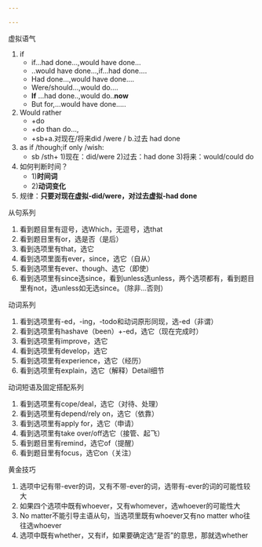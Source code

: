 ```yaml
---

---
```


虚拟语气

1. if
   - if…had done...,would have done…
   - ..would have done…,if…had done….
   - Had done…,would have done….
   - Were/should…,would do….
   - **If** ...had done..,would do..**now**
   - But for,…would have done.….
2. Would rather
   - +do
   - +do than do…,
   - +sb+a.对现在/将来did /were / b.过去 had done
3. as if /though;if only /wish:
   - sb /sth+
     1)现在：did/were
     2)过去：had done
     3)将来：would/could do
4. 如何判断时间？
   - 1)**时间词**
   - 2)**动词变化**
5. 规律：**只要对现在虚拟-did/were，对过去虚拟-had done**

从句系列

1. 看到题目里有逗号，选Which，无逗号，选that
2. 看到题目里有or，选是否（是后）
3. 看到选项里有that，选它
4. 看到选项里面有ever，since，选它（自从）
5. 看到选项里有ever、though、选它（即使）
6. 看到选项里有since选since，看到unless选unless，两个选项都有，看到题目里有not，选unless如无选since。（除非…否则） 

动词系列

1. 看到选项里有-ed，-ing，-todo和动词原形同现，选-ed（非谓） 
2. 看到选项里有hashave（been）+-ed，选它（现在完成时） 
3. 看到选项里有improve，选它 
4. 看到选项里有develop，选它
5. 看到选项里有experience，选它（经历） 
6. 看到选项里有explain，选它（解释）Detail细节 

动词短语及固定搭配系列

1. 看到选项里有cope/deal，选它（对待、处理） 
2. 看到选项里有depend/rely on，选它（依靠）
3. 看到选项里有apply for，选它（申请） 
4. 看到选项里有take over/off选它（接管、起飞） 
5. 看到题目里有remind，选它of（提醒） 
6. 看到题目里有focus，选它on（关注）

 黄金技巧

1.  选项中记有带-ever的词，又有不带-ever的词，选带有-ever的词的可能性较大 
2. 如果四个选项中既有whoever，又有whomever，选whoever的可能性大 
3. No matter不能引导主语从句，当选项里既有whoever又有no matter who往往选whoever 
4. 选项中既有whether，又有if，如果要确定选“是否”的意思，那就选whether 